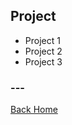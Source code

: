 ## Project
- Project 1
- Project 2
- Project 3

### ---
[Back Home](http://wangresearchgroup.github.io/)
